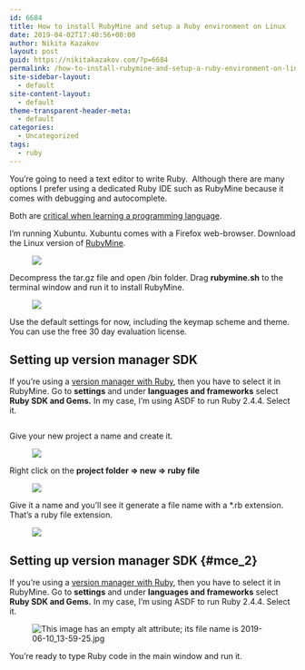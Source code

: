 ```yaml
---
id: 6684
title: How to install RubyMine and setup a Ruby environment on Linux
date: 2019-04-02T17:40:56+00:00
author: Nikita Kazakov
layout: post
guid: https://nikitakazakov.com/?p=6684
permalink: /how-to-install-rubymine-and-setup-a-ruby-environment-on-linux/
site-sidebar-layout:
  - default
site-content-layout:
  - default
theme-transparent-header-meta:
  - default
categories:
  - Uncategorized
tags:
  - ruby
---
```

You’re going to need a text editor to write Ruby. &nbsp;Although there are many options I prefer using a dedicated Ruby IDE such as RubyMine because it comes with debugging and autocomplete. 

Both are <a rel="noreferrer noopener" target="_blank" href="https://paper.dropbox.com/doc/Why-I-recommend-RubyMine-if-youre-starting-out-with-Ruby--AeaqIhkj7auxRuS5_zmPfJSCAQ-G5HoKC4PAkDYhH5shopdp">critical when learning a programming language</a>.

I&#8217;m running Xubuntu. Xubuntu comes with a Firefox web-browser. Download the Linux version of <a rel="noreferrer noopener" target="_blank" href="https://www.jetbrains.com/ruby/">RubyMine</a>.<figure class="wp-block-image">

![](https://paper-attachments.dropbox.com/s_B4F8639630B0FBC36DFABA0ACADCD708C18AE4C40D59D285D20FE9A240094838_1559653578936_image.png) </figure> 

Decompress the tar.gz file and open /bin folder. Drag **rubymine.sh** to the terminal window and run it to install RubyMine.<figure class="wp-block-image">

![](https://paper-attachments.dropbox.com/s_B4F8639630B0FBC36DFABA0ACADCD708C18AE4C40D59D285D20FE9A240094838_1559659993586_2019-06-04_08-52-20.jpg) </figure> 

Use the default settings for now, including the keymap scheme and theme. You can use the free 30 day evaluation license.

## Setting up version manager SDK

If you&#8217;re using a [version manager with Ruby](https://nikitakazakov.com/asdf-vm-version-manager-for-ruby-tutorial/), then you have to select it in RubyMine. Go to **settings** and under **languages and frameworks** select **Ruby SDK and Gems.** In my case, I&#8217;m using ASDF to run Ruby 2.4.4. Select it.<figure class="wp-block-image">

<img src="https://nikitakazakov.com/wp-content/uploads/2019/06/2019-06-10_13-59-25.jpg" alt="" class="wp-image-6704" srcset="https://nikitakazakov.com/wp-content/uploads/2019/06/2019-06-10_13-59-25.jpg 972w, https://nikitakazakov.com/wp-content/uploads/2019/06/2019-06-10_13-59-25-300x123.jpg 300w, https://nikitakazakov.com/wp-content/uploads/2019/06/2019-06-10_13-59-25-768x316.jpg 768w" sizes="(max-width: 972px) 100vw, 972px" /> </figure> 

Give your new project a name and create it.<figure class="wp-block-image">

![](https://paper-attachments.dropbox.com/s_B4F8639630B0FBC36DFABA0ACADCD708C18AE4C40D59D285D20FE9A240094838_1559660518272_image.png) </figure> 

Right click on the **project folder => new => ruby file**<figure class="wp-block-image">

![](https://paper-attachments.dropbox.com/s_B4F8639630B0FBC36DFABA0ACADCD708C18AE4C40D59D285D20FE9A240094838_1559660629801_image.png) </figure> 

Give it a name and you’ll see it generate a file name with a *.rb extension. That’s a ruby file extension.<figure class="wp-block-image">

![](https://paper-attachments.dropbox.com/s_B4F8639630B0FBC36DFABA0ACADCD708C18AE4C40D59D285D20FE9A240094838_1559660684805_image.png) </figure> 

## Setting up version manager SDK {#mce_2}

If you&#8217;re using a [version manager with Ruby](https://nikitakazakov.com/asdf-vm-version-manager-for-ruby-tutorial/), then you have to select it in RubyMine. Go to **settings** and under **languages and frameworks** select **Ruby SDK and Gems.** In my case, I&#8217;m using ASDF to run Ruby 2.4.4. Select it.<figure class="wp-block-image">

![This image has an empty alt attribute; its file name is 2019-06-10_13-59-25.jpg](https://nikitakazakov.com/wp-content/uploads/2019/06/2019-06-10_13-59-25.jpg) </figure> 

You’re ready to type Ruby code in the main window and run it.